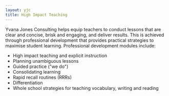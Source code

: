 ```yaml
---
layout: yjc
title: High Impact Teaching
---
```

Yvana Jones Consulting helps equip teachers to conduct lessons that are clear and concise, brisk and engaging, and deliver results. This is achieved through professional development that provides practical strategies to maximise student learning. Professional development modules include:

*	High impact teaching and explicit instruction
*	Planning unambiguous lessons
*	Guided practice ("we do")
*	Consolidating learning
*	Rapid recall routines (RRRs)
*	Differentiation
*	Whole school strategies for teaching vocabulary, writing and reading

